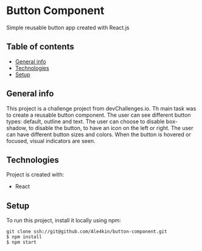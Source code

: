 # Button Component

Simple reusable button app created with React.js

## Table of contents
* [General info](#general-info)
* [Technologies](#technologies)
* [Setup](#setup)

## General info
This project is a challenge project from devChallenges.io. Th main task was to create a reusable button component. The user can see different button types: default, outline and text. The user can choose to disable box-shadow, to disable the button, to have an icon on the left or right. The user can have different button sizes and colors. When the button is hovered or focused, visual indicators are seen.
	
## Technologies
Project is created with:
* React

## Setup
To run this project, install it locally using npm:

```
git clone ssh://git@github.com/Ale4kin/button-component.git
$ npm install
$ npm start

